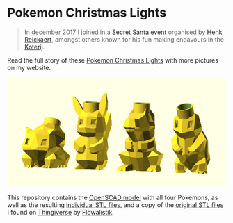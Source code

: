 # Pokemon Christmas Lights

> In december 2017 I joined in a [Secret Santa event](https://www.facebook.com/events/189537648284407/) organised by [Henk Reickaert](http://www.henkrijckaert.be), amongst others known for his fun making endavours in the [Koterij](http://www.koterij.be).

Read the full story of these [Pokemon Christmas Lights](http://christophe.vg/embedded/Pokemon-Christmas-Lights) with more pictures on my website.

![Pokemon Christmas Lights](media/all.png)

This repository contains the [OpenSCAD model](src/pokemon.scad) with all four Pokemons, as well as the resulting [individual STL files](src/), and a copy of the [original STL files](lib/) I found on [Thingiverse](https://www.thingiverse.com) by [Flowalistik](https://www.thingiverse.com/FLOWALISTIK/about).
